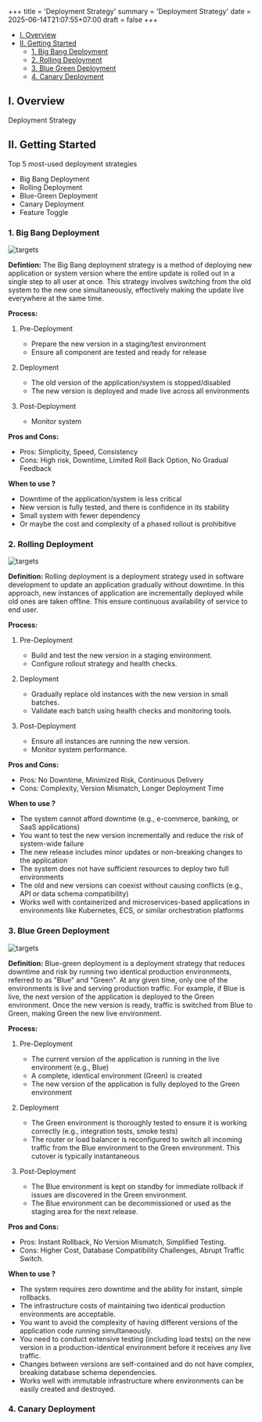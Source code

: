 +++
title = 'Deployment Strategy'
summary = 'Deployment Strategy'
date = 2025-06-14T21:07:55+07:00
draft = false
+++

- [I. Overview](#i-overview)
- [II. Getting Started](#ii-getting-started)
  - [1. Big Bang Deployment](#1-big-bang-deployment)
  - [2. Rolling Deployment](#2-rolling-deployment)
  - [3. Blue Green Deployment](#3-blue-green-deployment)
  - [4. Canary Deployment](#4-canary-deployment)

## I. Overview
Deployment Strategy

## II. Getting Started
Top 5 most-used deployment strategies
- Big Bang Deployment
- Rolling Deployment
- Blue-Green Deployment
- Canary Deployment
- Feature Toggle

### 1. Big Bang Deployment
![targets](/img/tech/big-bang-deployment.png)

**Defintion:** The Big Bang deployment strategy is a method of deploying new application or system version where the entire update is rolled out in a single step to all user at once. This strategy involves switching from the old system to the new one simultaneously, effectively making the update live everywhere at the same time.

**Process:**

1. Pre-Deployment
   - Prepare the new version in a staging/test environment
   - Ensure all component are tested and ready for release

2. Deployment
   - The old version of the application/system is stopped/disabled
   - The new version is deployed and made live across all environments

3. Post-Deployment
   - Monitor system

**Pros and Cons:**

   - Pros: Simplicity, Speed, Consistency
   - Cons: High risk, Downtime, Limited Roll Back Option, No Gradual Feedback

**When to use ?**

   - Downtime of the application/system is less critical
   - New version is fully tested, and there is confidence in its stability
   - Small system with fewer dependency
   - Or maybe the cost and complexity of a phased rollout is prohibitive

### 2. Rolling Deployment
![targets](/img/tech/rolling-deployment.png)

**Definition:** Rolling deployment is a deployment strategy used in software development to update an application gradually without downtime. In this approach, new instances of application are incrementally deployed while old ones are taken offline. This ensure continuous availability of service to end user.

**Process:**

1. Pre-Deployment
   - Build and test the new version in a staging environment.
   - Configure rollout strategy and health checks.

2. Deployment
   - Gradually replace old instances with the new version in small batches.
   - Validate each batch using health checks and monitoring tools.

3. Post-Deployment
   - Ensure all instances are running the new version.
   - Monitor system performance.

**Pros and Cons:**

   - Pros: No Downtime, Minimized Risk, Continuous Delivery
   - Cons: Complexity, Version Mismatch, Longer Deployment Time

**When to use ?**
   - The system cannot afford downtime (e.g., e-commerce, banking, or SaaS applications)
   - You want to test the new version incrementally and reduce the risk of system-wide failure
   - The new release includes minor updates or non-breaking changes to the application
   - The system does not have sufficient resources to deploy two full environments
   - The old and new versions can coexist without causing conflicts (e.g., API or data schema compatibility)
   - Works well with containerized and microservices-based applications in environments like Kubernetes, ECS, or similar orchestration platforms

### 3. Blue Green Deployment
![targets](/img/tech/blue-green-deployment.png)

**Definition:** Blue-green deployment is a deployment strategy that reduces downtime and risk by running two identical production environments, referred to as "Blue" and "Green". At any given time, only one of the environments is live and serving production traffic. For example, if Blue is live, the next version of the application is deployed to the Green environment. Once the new version is ready, traffic is switched from Blue to Green, making Green the new live environment.

**Process:**

1. Pre-Deployment
   - The current version of the application is running in the live environment (e.g., Blue)
   - A complete, identical environment (Green) is created
   - The new version of the application is fully deployed to the Green environment

2. Deployment
   - The Green environment is thoroughly tested to ensure it is working correctly (e.g., integration tests, smoke tests)
   - The router or load balancer is reconfigured to switch all incoming traffic from the Blue environment to the Green environment. This cutover is typically instantaneous

3. Post-Deployment
   - The Blue environment is kept on standby for immediate rollback if issues are discovered in the Green environment.
   - The Blue environment can be decommissioned or used as the staging area for the next release.

**Pros and Cons:**

   - Pros: Instant Rollback, No Version Mismatch, Simplified Testing.
   - Cons: Higher Cost, Database Compatibility Challenges, Abrupt Traffic Switch.

**When to use ?**
   - The system requires zero downtime and the ability for instant, simple rollbacks.
   - The infrastructure costs of maintaining two identical production environments are acceptable.
   - You want to avoid the complexity of having different versions of the application code running simultaneously.
   - You need to conduct extensive testing (including load tests) on the new version in a production-identical environment before it receives any live traffic.
   - Changes between versions are self-contained and do not have complex, breaking database schema dependencies.
   - Works well with immutable infrastructure where environments can be easily created and destroyed.

### 4. Canary Deployment